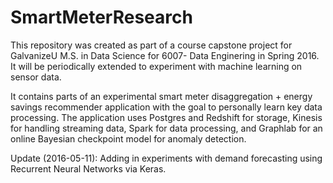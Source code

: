 # SmartMeterResearch

This repository was created as part of a course capstone project for GalvanizeU
M.S. in Data Science for 6007- Data Enginering in Spring 2016. It will be
periodically extended to experiment with machine learning on sensor data.

It contains parts of an experimental smart meter disaggregation + energy
savings recommender application with the goal to personally learn key data
processing. The application uses Postgres and Redshift for storage, Kinesis
for handling streaming data, Spark for data processing, and Graphlab for an
online Bayesian checkpoint model for anomaly detection.

Update (2016-05-11): Adding in experiments with demand forecasting using
Recurrent Neural Networks via Keras.
